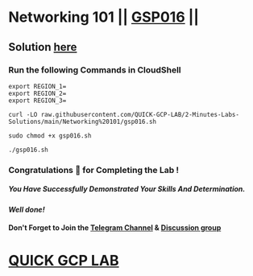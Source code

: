 # Networking 101 || [GSP016](https://www.cloudskillsboost.google/focuses/1743?parent=catalog) ||

## Solution [here](https://youtu.be/0S2CMfzfxoA)

### Run the following Commands in CloudShell

```
export REGION_1=
export REGION_2=
export REGION_3=
```
```
curl -LO raw.githubusercontent.com/QUICK-GCP-LAB/2-Minutes-Labs-Solutions/main/Networking%20101/gsp016.sh

sudo chmod +x gsp016.sh

./gsp016.sh
```

### Congratulations 🎉 for Completing the Lab !

##### *You Have Successfully Demonstrated Your Skills And Determination.*

#### *Well done!*

#### Don't Forget to Join the [Telegram Channel](https://t.me/quickgcplab) & [Discussion group](https://t.me/quickgcplabchats)

# [QUICK GCP LAB](https://www.youtube.com/@quickgcplab)
